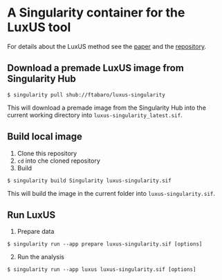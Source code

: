 # A Singularity container for the LuxUS tool

For details about the LuxUS method see the [paper](https://www.biorxiv.org/content/10.1101/536722v2) and the [repository](https://github.com/hallav/LuxUS).

## Download a premade LuxUS image from Singularity Hub

```
$ singularity pull shub://ftabaro/luxus-singularity
```

This will download a premade image from the Singularity Hub into the current working directory into `luxus-singularity_latest.sif`. 

## Build local image

1. Clone this repository
2. `cd` into che cloned repository
2. Build

```
$ singularity build Singularity luxus-singularity.sif
```

This will build the image in the current folder into `luxus-singularity.sif`.

## Run LuxUS

1. Prepare data

```
$ singularity run --app prepare luxus-singularity.sif [options]
```

2. Run the analysis

```
$ singularity run --app luxus luxus-singularity.sif [options]
```
